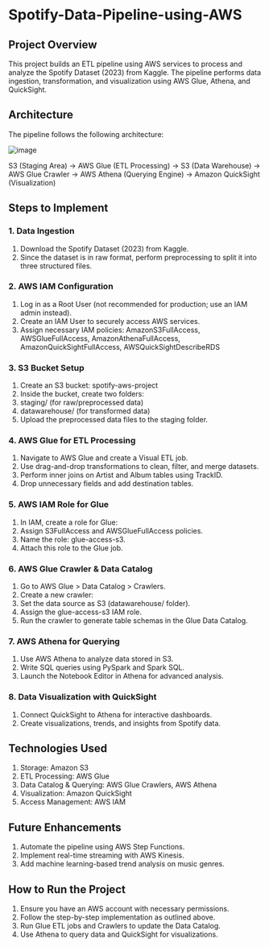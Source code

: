 # Spotify-Data-Pipeline-using-AWS
## Project Overview
This project builds an ETL pipeline using AWS services to process and analyze the Spotify Dataset (2023) from Kaggle. The pipeline performs data ingestion, transformation, and visualization using AWS Glue, Athena, and QuickSight.

## Architecture
The pipeline follows the following architecture:

![image](https://github.com/user-attachments/assets/25f10608-fbe0-4f48-b9f7-10fb21898cf0)


S3 (Staging Area) → AWS Glue (ETL Processing) → S3 (Data Warehouse) → AWS Glue Crawler → AWS Athena (Querying Engine) → Amazon QuickSight (Visualization)
## Steps to Implement
### 1. Data Ingestion
1. Download the Spotify Dataset (2023) from Kaggle.
2. Since the dataset is in raw format, perform preprocessing to split it into three structured files.
### 2. AWS IAM Configuration
1. Log in as a Root User (not recommended for production; use an IAM admin instead).
2. Create an IAM User to securely access AWS services.
3. Assign necessary IAM policies:
AmazonS3FullAccess, 
AWSGlueFullAccess, 
AmazonAthenaFullAccess, 
AmazonQuickSightFullAccess, 
AWSQuickSightDescribeRDS
### 3. S3 Bucket Setup
1. Create an S3 bucket: spotify-aws-project
2. Inside the bucket, create two folders:
3. staging/ (for raw/preprocessed data)
4. datawarehouse/ (for transformed data)
5. Upload the preprocessed data files to the staging folder.
### 4. AWS Glue for ETL Processing
1. Navigate to AWS Glue and create a Visual ETL job.
2. Use drag-and-drop transformations to clean, filter, and merge datasets.
3. Perform inner joins on Artist and Album tables using TrackID.
4. Drop unnecessary fields and add destination tables.
### 5. AWS IAM Role for Glue
1. In IAM, create a role for Glue:
2. Assign S3FullAccess and AWSGlueFullAccess policies.
3. Name the role: glue-access-s3.
4. Attach this role to the Glue job.
### 6. AWS Glue Crawler & Data Catalog
1. Go to AWS Glue > Data Catalog > Crawlers.
2. Create a new crawler:
3. Set the data source as S3 (datawarehouse/ folder).
4. Assign the glue-access-s3 IAM role.
5. Run the crawler to generate table schemas in the Glue Data Catalog.
### 7. AWS Athena for Querying
1. Use AWS Athena to analyze data stored in S3.
2. Write SQL queries using PySpark and Spark SQL.
3. Launch the Notebook Editor in Athena for advanced analysis.
### 8. Data Visualization with QuickSight
1. Connect QuickSight to Athena for interactive dashboards.
2. Create visualizations, trends, and insights from Spotify data.
## Technologies Used
1. Storage: Amazon S3
2. ETL Processing: AWS Glue
3. Data Catalog & Querying: AWS Glue Crawlers, AWS Athena
4. Visualization: Amazon QuickSight
5. Access Management: AWS IAM
## Future Enhancements
1. Automate the pipeline using AWS Step Functions.
2. Implement real-time streaming with AWS Kinesis.
3. Add machine learning-based trend analysis on music genres.
## How to Run the Project
1. Ensure you have an AWS account with necessary permissions.
2. Follow the step-by-step implementation as outlined above.
3. Run Glue ETL jobs and Crawlers to update the Data Catalog.
4. Use Athena to query data and QuickSight for visualizations.
